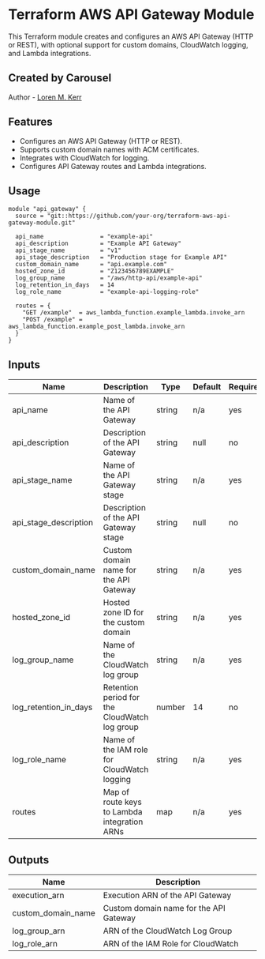 # Terraform AWS API Gateway Module

This Terraform module creates and configures an AWS API Gateway (HTTP or REST), with optional support for custom domains, CloudWatch logging, and Lambda integrations.

## Created by Carousel

Author - [Loren M. Kerr](https://github.com/lmkerr 'Github Page for Loren M. Kerr')

## Features

- Configures an AWS API Gateway (HTTP or REST).
- Supports custom domain names with ACM certificates.
- Integrates with CloudWatch for logging.
- Configures API Gateway routes and Lambda integrations.

## Usage

```hcl
module "api_gateway" {
  source = "git::https://github.com/your-org/terraform-aws-api-gateway-module.git"

  api_name                = "example-api"
  api_description         = "Example API Gateway"
  api_stage_name          = "v1"
  api_stage_description   = "Production stage for Example API"
  custom_domain_name      = "api.example.com"
  hosted_zone_id          = "Z123456789EXAMPLE"
  log_group_name          = "/aws/http-api/example-api"
  log_retention_in_days   = 14
  log_role_name           = "example-api-logging-role"

  routes = {
    "GET /example"  = aws_lambda_function.example_lambda.invoke_arn
    "POST /example" = aws_lambda_function.example_post_lambda.invoke_arn
  }
}
```

## Inputs

| Name                    | Description                                    | Type   | Default | Required |
|-------------------------|------------------------------------------------|--------|---------|----------|
| api_name                | Name of the API Gateway                        | string | n/a     | yes      |
| api_description         | Description of the API Gateway                 | string | null    | no       |
| api_stage_name          | Name of the API Gateway stage                  | string | n/a     | yes      |
| api_stage_description   | Description of the API Gateway stage           | string | null    | no       |
| custom_domain_name      | Custom domain name for the API Gateway         | string | n/a     | yes      |
| hosted_zone_id          | Hosted zone ID for the custom domain           | string | n/a     | yes      |
| log_group_name          | Name of the CloudWatch log group               | string | n/a     | yes      |
| log_retention_in_days   | Retention period for the CloudWatch log group  | number | 14      | no       |
| log_role_name           | Name of the IAM role for CloudWatch logging    | string | n/a     | yes      |
| routes                  | Map of route keys to Lambda integration ARNs   | map    | n/a     | yes      |


## Outputs

| Name                | Description                              |
|---------------------|------------------------------------------|
| execution_arn       | Execution ARN of the API Gateway         |
| custom_domain_name  | Custom domain name for the API Gateway   |
| log_group_arn       | ARN of the CloudWatch Log Group          |
| log_role_arn        | ARN of the IAM Role for CloudWatch       |

